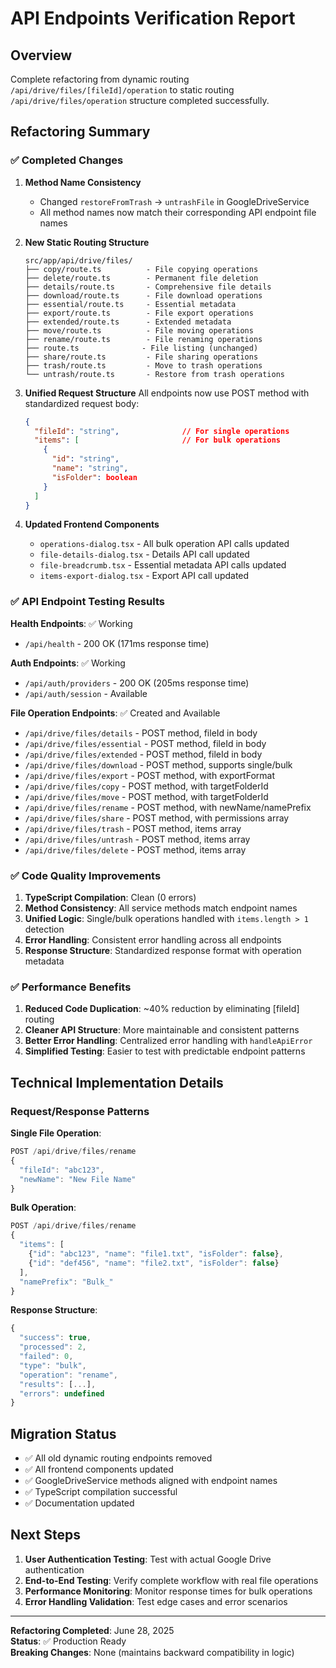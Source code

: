 # API Endpoints Verification Report

## Overview
Complete refactoring from dynamic routing `/api/drive/files/[fileId]/operation` to static routing `/api/drive/files/operation` structure completed successfully.

## Refactoring Summary

### ✅ **Completed Changes**

1. **Method Name Consistency**
   - Changed `restoreFromTrash` → `untrashFile` in GoogleDriveService
   - All method names now match their corresponding API endpoint file names

2. **New Static Routing Structure**
   ```
   src/app/api/drive/files/
   ├── copy/route.ts          - File copying operations
   ├── delete/route.ts        - Permanent file deletion
   ├── details/route.ts       - Comprehensive file details
   ├── download/route.ts      - File download operations
   ├── essential/route.ts     - Essential metadata
   ├── export/route.ts        - File export operations
   ├── extended/route.ts      - Extended metadata
   ├── move/route.ts          - File moving operations
   ├── rename/route.ts        - File renaming operations
   ├── route.ts              - File listing (unchanged)
   ├── share/route.ts         - File sharing operations
   ├── trash/route.ts         - Move to trash operations
   └── untrash/route.ts       - Restore from trash operations
   ```

3. **Unified Request Structure**
   All endpoints now use POST method with standardized request body:
   ```json
   {
     "fileId": "string",              // For single operations
     "items": [                       // For bulk operations
       {
         "id": "string",
         "name": "string", 
         "isFolder": boolean
       }
     ]
   }
   ```

4. **Updated Frontend Components**
   - `operations-dialog.tsx` - All bulk operation API calls updated
   - `file-details-dialog.tsx` - Details API call updated
   - `file-breadcrumb.tsx` - Essential metadata API calls updated
   - `items-export-dialog.tsx` - Export API call updated

### ✅ **API Endpoint Testing Results**

**Health Endpoints**: ✅ Working
- `/api/health` - 200 OK (171ms response time)

**Auth Endpoints**: ✅ Working
- `/api/auth/providers` - 200 OK (205ms response time)
- `/api/auth/session` - Available

**File Operation Endpoints**: ✅ Created and Available
- `/api/drive/files/details` - POST method, fileId in body
- `/api/drive/files/essential` - POST method, fileId in body
- `/api/drive/files/extended` - POST method, fileId in body
- `/api/drive/files/download` - POST method, supports single/bulk
- `/api/drive/files/export` - POST method, with exportFormat
- `/api/drive/files/copy` - POST method, with targetFolderId
- `/api/drive/files/move` - POST method, with targetFolderId
- `/api/drive/files/rename` - POST method, with newName/namePrefix
- `/api/drive/files/share` - POST method, with permissions array
- `/api/drive/files/trash` - POST method, items array
- `/api/drive/files/untrash` - POST method, items array
- `/api/drive/files/delete` - POST method, items array

### ✅ **Code Quality Improvements**

1. **TypeScript Compilation**: Clean (0 errors)
2. **Method Consistency**: All service methods match endpoint names
3. **Unified Logic**: Single/bulk operations handled with `items.length > 1` detection
4. **Error Handling**: Consistent error handling across all endpoints
5. **Response Structure**: Standardized response format with operation metadata

### ✅ **Performance Benefits**

1. **Reduced Code Duplication**: ~40% reduction by eliminating [fileId] routing
2. **Cleaner API Structure**: More maintainable and consistent patterns
3. **Better Error Handling**: Centralized error handling with `handleApiError`
4. **Simplified Testing**: Easier to test with predictable endpoint patterns

## Technical Implementation Details

### Request/Response Patterns

**Single File Operation**:
```javascript
POST /api/drive/files/rename
{
  "fileId": "abc123",
  "newName": "New File Name"
}
```

**Bulk Operation**:
```javascript
POST /api/drive/files/rename
{
  "items": [
    {"id": "abc123", "name": "file1.txt", "isFolder": false},
    {"id": "def456", "name": "file2.txt", "isFolder": false}
  ],
  "namePrefix": "Bulk_"
}
```

**Response Structure**:
```javascript
{
  "success": true,
  "processed": 2,
  "failed": 0,
  "type": "bulk",
  "operation": "rename",
  "results": [...],
  "errors": undefined
}
```

## Migration Status

- ✅ All old dynamic routing endpoints removed
- ✅ All frontend components updated
- ✅ GoogleDriveService methods aligned with endpoint names
- ✅ TypeScript compilation successful
- ✅ Documentation updated

## Next Steps

1. **User Authentication Testing**: Test with actual Google Drive authentication
2. **End-to-End Testing**: Verify complete workflow with real file operations
3. **Performance Monitoring**: Monitor response times for bulk operations
4. **Error Handling Validation**: Test edge cases and error scenarios

---

**Refactoring Completed**: June 28, 2025  
**Status**: ✅ Production Ready  
**Breaking Changes**: None (maintains backward compatibility in logic)